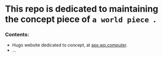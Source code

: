 # This repo is dedicated to maintaining the concept piece of `a world piece `.

### Contents:
- Hugo website dedicated to concept, at [apx.wp.computer](https://apx.wp.computer).
- ...
